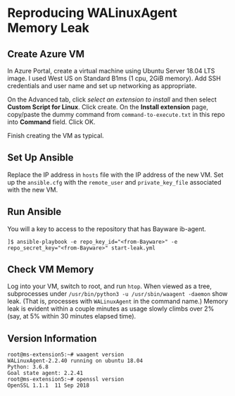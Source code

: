 # Reproducing WALinuxAgent Memory Leak

## Create Azure VM

In Azure Portal, create a virtual machine using Ubuntu Server 18.04 LTS image.  I used
West US on Standard B1ms (1 cpu, 2GiB memory).  Add SSH credentials and user name and set up
networking as appropriate.

On the Advanced tab, click *select an extension to install* and then select
**Custom Script for Linux**.  Click create.  On the **Install extension** page,
copy/paste the dummy command from `command-to-execute.txt` in this repo into **Command** field.
Click OK.

Finish creating the VM as typical.

## Set Up Ansible

Replace the IP address in `hosts` file with the IP address of the new VM.  Set up the
`ansible.cfg` with the `remote_user` and `private_key_file` associated with the new
VM.

## Run Ansible

You will a key to access to the repository that has Bayware ib-agent.

```
]$ ansible-playbook -e repo_key_id="<from-Bayware>" -e repo_secret_key="<from-Bayware>" start-leak.yml
```

## Check VM Memory

Log into your VM, switch to root, and run `htop`.  When viewed as a tree, subprocesses
under `/usr/bin/python3 -u /usr/sbin/waagent -daemon` show leak.  (That is, processes
with `WALinuxAgent` in the command name.)  Memory leak is evident within a couple
minutes as usage slowly climbs over 2% (say, at 5% within 30 minutes elapsed time).

## Version Information

```
root@ms-extension5:~# waagent version
WALinuxAgent-2.2.40 running on ubuntu 18.04
Python: 3.6.8
Goal state agent: 2.2.41
root@ms-extension5:~# openssl version
OpenSSL 1.1.1  11 Sep 2018
```


